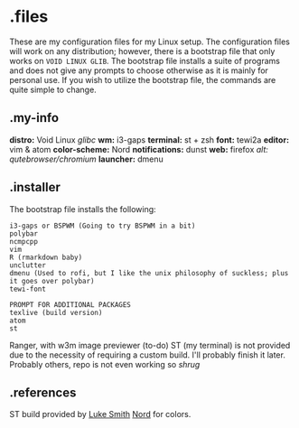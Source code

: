 # .files
These are my configuration files for my Linux setup.
The configuration files will work on any distribution; however, there is a bootstrap file that only works on `VOID LINUX GLIB`.
The bootstrap file installs a suite of programs and does not give any prompts to choose otherwise as it is mainly for personal use.
If you wish to utilize the bootstrap file, the commands are quite simple to change.

## .my-info
**distro:** Void Linux *glibc*
**wm:** i3-gaps
**terminal:** st + zsh
**font:** tewi2a
**editor:** vim & atom
**color-scheme:** Nord
**notifications:** dunst
**web:** firefox *alt: qutebrowser/chromium*
**launcher:** dmenu

## .installer
The bootstrap file installs the following:
```
i3-gaps or BSPWM (Going to try BSPWM in a bit)
polybar
ncmpcpp
vim
R (rmarkdown baby)
unclutter
dmenu (Used to rofi, but I like the unix philosophy of suckless; plus it goes over polybar)
tewi-font

PROMPT FOR ADDITIONAL PACKAGES
texlive (build version)
atom
st
```
Ranger, with w3m image previewer (to-do)
ST (my terminal) is not provided due to the necessity of requiring a custom build.
I'll probably finish it later.
Probably others, repo is not even working so *shrug*

## .references
ST build provided by [Luke Smith](https://github.com/LukeSmithXYZ)
[Nord](https://github.com/arcticicestudio/nord) for colors.
